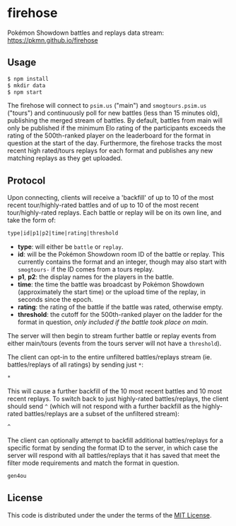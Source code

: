 # firehose

Pokémon Showdown battles and replays data stream: https://pkmn.github.io/firehose

## Usage

```sh
$ npm install
$ mkdir data
$ npm start
```

The firehose will connect to `psim.us` ("main") and `smogtours.psim.us` ("tours") and continuously
poll for new battles (less than 15 minutes old), publishing the merged stream of battles. By
default, battles from main will only be published if the minimum Elo rating of the participants
exceeds the rating of the 500th-ranked player on the leaderboard for the format in question at the
start of the day. Furthermore, the firehose tracks the most recent high rated/tours replays for each
format and publishes any new matching replays as they get uploaded.

## Protocol

Upon connecting, clients will receive a 'backfill' of up to 10 of the most recent tour/highly-rated
battles and of up to 10 of the most recent tour/highly-rated replays. Each battle or replay will be
on its own line, and take the form of:

```txt
type|id|p1|p2|time|rating|threshold
```

- **type**: will either be `battle` or `replay`.
- **id**: will be the Pokémon Showdown room ID of the battle or replay. This currently contains the
  format and an integer, though may also start with `smogtours-` if the ID comes from a tours
  replay.
- **p1**, **p2**: the display names for the players in the battle.
- **time**: the time the battle was broadcast by Pokémon Showdown (approximately the start time) or
  the upload time of the replay, in seconds since the epoch.
- **rating**: the rating of the battle if the battle was rated, otherwise empty.
- **threshold**: the cutoff for the 500th-ranked player on the ladder for the format in question,
  *only included if the battle took place on main*.

The server will then begin to stream further battle or replay events from either main/tours (events
from the tours server will not have a `threshold`).

The client can opt-in to the entire unfiltered battles/replays stream (ie. battles/replays of all
ratings) by sending just `*`:

```txt
*
```

This will cause a further backfill of the 10 most recent battles and 10 most recent replays. To
switch back to just highly-rated battles/replays, the client should send `^` (which will not respond
with a further backfill as the highly-rated battles/replays are a subset of the unfiltered stream):

```txt
^
```

The client can optionally attempt to backfill additional battles/replays for a specific format by
sending the format ID to the server, in which case the server will respond with all battles/replays
that it has saved that meet the filter mode requirements and match the format in question.

```txt
gen4ou
```

## License

This code is distributed under the under the terms of the [MIT License](LICENSE).
